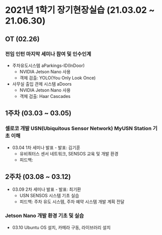 # 2021년 1학기 장기현장실습 (21.03.02 ~ 21.06.30)

## OT (02.26)
### 전임 인턴 마지막 세미나 참여 및 인수인계
* 주차유도시스템 aParkings-ID(InDoor)
  - NVIDIA Jetson Nano 사용
  - 객체 검출: YOLO(You Only Look Once)
* 사무실 출입 관제 시스템 aDoors
  - NVIDIA Jetson Nano 사용
  - 객체 검출: Haar Cascades

## 1주차 (03.03 ~ 03.05)
### 셀로코 개발 USN(Ubiquitous Sensor Network) MyUSN Station 기초 이해
* 03.04 1차 세미나 발표 - 발표: 김기훈
  - 유비쿼터스 센서 네트워크, SENSOS 교육 및 개발 환경
  - 피드백: 

## 2주차 (03.08 ~ 03.12)
* 03.09 2차 세미나 발표 - 발표: 최기환
  - USN SENSOS 시스템 기초 실습
  - 피드백: 주차 유도 시스템, 주차 예약 시스템 개발 계획 전달
### Jetson Nano 개발 환경 기초 및 실습
* 03.10 Ubuntu OS 설치, 카메라 구동, 라이브러리 설치
